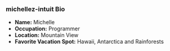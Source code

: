 ### michellez-intuit Bio
- **Name:** Michelle
- **Occupation:** Programmer
- **Location:** Mountain View
- **Favorite Vacation Spot:** Hawaii, Antarctica and Rainforests
